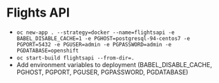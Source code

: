 # Flights API
- `oc new-app . --strategy=docker --name=flightsapi -e BABEL_DISABLE_CACHE=1 -e PGHOST=postgresql-94-centos7 -e PGPORT=5432 -e PGUSER=admin -e PGPASSWORD=admin -e PGDATABASE=openshift`
- `oc start-build flightsapi --from-dir=.`
- Add environment variables to deployment (BABEL_DISABLE_CACHE, PGHOST, PGPORT, PGUSER, PGPASSWORD, PGDATABASE)
